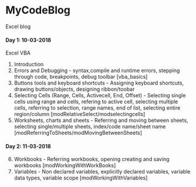 # MyCodeBlog
Excel blog


#### Day 1: 10-03-2018
 Excel VBA
1. Introduction
2. Errors and Debugging - syntax,compile and runtime errors, stepping through code, breakpoints, debug toolbar [vba_basics]
3. Buttons tools and keyboard shortcuts - Assigning keyboard shortcuts, drawing buttons/objects, designing ribbon/toobar
4. Selecting Cells (Range, Cells, Activecell, End, Offset) - Selecting single cells using range and cells, refering to active cell,       selecting multiple cells, referring to selection, range names, end of list, selecting entire region/column       [modRelativeSelect/modselectingcells]
5. Worksheets, charts and sheets - Referring and moving between sheets, selecting single/multiple sheets, index/code name/sheet name [modReferringToSheets/modMovingBetweenSheets]


#### Day 2: 11-03-2018
6. Workbooks - Referring workbooks, opening creating and saving workbooks [modWorkingWithWorkBooks]
7. Variables - Non declared variables, explicitly declared variables, variable data types, variable scope  [modWorkingWithVariables]

